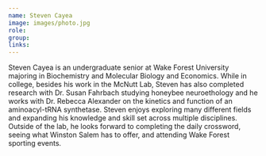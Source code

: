```yaml
---
name: Steven Cayea
image: images/photo.jpg
role: 
group: 
links:
---
```


Steven Cayea is an undergraduate senior at Wake Forest University majoring in Biochemistry and Molecular Biology and Economics. While in college, besides his work in the McNutt Lab, Steven has also completed research with Dr. Susan Fahrbach studying honeybee neuroethology and he works with Dr. Rebecca Alexander on the kinetics and function of an aminoacyl-tRNA synthetase. Steven enjoys exploring many different fields and expanding his knowledge and skill set across multiple disciplines. Outside of the lab, he looks forward to completing the daily crossword, seeing what Winston Salem has to offer, and attending Wake Forest sporting events. 
